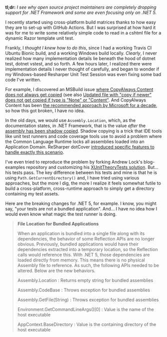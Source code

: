 **tl;dr:** *I see why open source project maintainers are completely dropping support for .NET Framework and some are even focusing only on .NET 5.*

I recently started using cross-platform build matrices thanks to how easy they are to set-up with GitHub Actions.  But I was surprised at how hard it was for me to write some relatively simple code to read in a cshtml file for a dynamic Razor template unit test.

Frankly, I *thought I knew how to do this*, since I had a working Travis CI Ubuntu Bionic build, and a working Windows build locally.  *Clearly*, I never realized how many implementation details lie beneath the hood of dotnet test, dotnet vstest, and so forth.  A few hours later, I realized there were implementation details I never thought of carefully, and began to wonder if my Windows-based Resharper Unit Test Session was even fixing some bad code I've written.

For example, I discovered an MSBuild issue [where CopyAlways Content does not always get copied](https://github.com/xunit/xunit/issues/1796#issuecomment-483218319) (see also [Updated file with "copy if newer" does not get copied if type is "None" or "Content"](https://github.com/dotnet/project-system/issues/3937#issue-356556736).  And CopyAlways Content has been [the recommended approach by Microsoft for a decade](https://docs.microsoft.com/en-us/previous-versions/ms182475(v=vs.140)?redirectedfrom=MSDN#how-do-i-deploy-test-files-for-a-local-test), so how this got broken, I have no idea.

In the old days, we would use `Assembly.Location`, which, as the documentation states, in .NET Framework, that is the value *after* the [assembly has been shadow copied](https://docs.microsoft.com/en-us/dotnet/framework/app-domains/shadow-copy-assemblies).  Shadow copying is a trick that IDE tools like unit test runners and code coverage tools use to avoid a problem where the Common Language Runtime locks all assemblies loaded into an Application Domain.  ReSharper dotCover 
[introduced specific features to handle exactly this scenario](https://blog.jetbrains.com/dotnet/2015/12/28/shadow-copying-in-dotcover-if-your-nunit-tests-fail-during-continuous-testing/).

I've even tried to reproduce the problem by forking Andrew Lock's blog-examples repository and customizing his [XUnitTheoryTests solution](https://github.com/jzabroski/blog-examples/tree/master/XUnitTheoryTests).  But... his tests pass.  The key difference between his tests and mine is that he is using `Path.GetCurrentDirectory()` and, I have tried using various approaches, but the more I dig, the more I realize it feels somewhat futile to build a cross-platform, cross-runtime approach to simply get a directory containing my test assets.

Here are the breaking changes for .NET 5, for example.  I know, you might say, "your tests are not a bundled application".  And... I have no idea how I would even know what magic the test runner is doing.



> **File Location for Bundled Applications**  
>  
> When an application is bundled into a single file along with its dependencies, the behavior of some Reflection APIs are no longer obvious. Previously, bundled applications would have their dependencies extracted into a temporary location, so the Reflection calls would reference this. With .NET 5, those dependencies are loaded directly from memory. This means there is no physical Assembly file to reference. As such, the following APIs needed to be altered. Below are the new behaviors.  
>  
> Assembly.Location  : Returns empty string for bundled assemblies  
>  
> Assembly.CodeBase  : Throws exception for bundled assemblies  
>  
> Assembly.GetFile(String)  : Throws exception for bundled assemblies  
>  
> Environment.GetCommandLineArgs()\[0\]  : Value is the name of the host executable  
>  
> AppContext.BaseDirectory  : Value is the containing directory of the host executable

